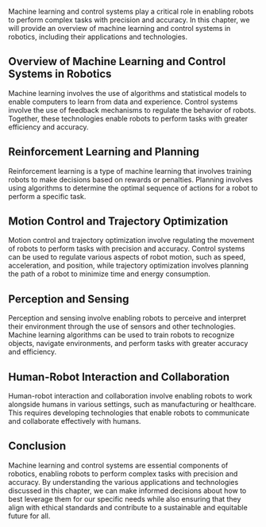 
Machine learning and control systems play a critical role in enabling robots to perform complex tasks with precision and accuracy. In this chapter, we will provide an overview of machine learning and control systems in robotics, including their applications and technologies.

Overview of Machine Learning and Control Systems in Robotics
------------------------------------------------------------

Machine learning involves the use of algorithms and statistical models to enable computers to learn from data and experience. Control systems involve the use of feedback mechanisms to regulate the behavior of robots. Together, these technologies enable robots to perform tasks with greater efficiency and accuracy.

Reinforcement Learning and Planning
-----------------------------------

Reinforcement learning is a type of machine learning that involves training robots to make decisions based on rewards or penalties. Planning involves using algorithms to determine the optimal sequence of actions for a robot to perform a specific task.

Motion Control and Trajectory Optimization
------------------------------------------

Motion control and trajectory optimization involve regulating the movement of robots to perform tasks with precision and accuracy. Control systems can be used to regulate various aspects of robot motion, such as speed, acceleration, and position, while trajectory optimization involves planning the path of a robot to minimize time and energy consumption.

Perception and Sensing
----------------------

Perception and sensing involve enabling robots to perceive and interpret their environment through the use of sensors and other technologies. Machine learning algorithms can be used to train robots to recognize objects, navigate environments, and perform tasks with greater accuracy and efficiency.

Human-Robot Interaction and Collaboration
-----------------------------------------

Human-robot interaction and collaboration involve enabling robots to work alongside humans in various settings, such as manufacturing or healthcare. This requires developing technologies that enable robots to communicate and collaborate effectively with humans.

Conclusion
----------

Machine learning and control systems are essential components of robotics, enabling robots to perform complex tasks with precision and accuracy. By understanding the various applications and technologies discussed in this chapter, we can make informed decisions about how to best leverage them for our specific needs while also ensuring that they align with ethical standards and contribute to a sustainable and equitable future for all.
